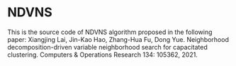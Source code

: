 # NDVNS
This is the source code of NDVNS algorithm proposed in the following paper:
Xiangjing Lai, Jin-Kao Hao, Zhang-Hua Fu, Dong Yue. Neighborhood decomposition-driven variable neighborhood search for capacitated clustering. Computers & Operations Research 134: 105362, 2021. 

